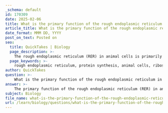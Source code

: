 ```yaml
---
_schema: default
id: 170309
date: 2025-02-06
title: What is the primary function of the rough endoplasmic reticulum in animal cells?
article_title: What is the primary function of the rough endoplasmic reticulum in animal cells?
date_format: MMM DD, YYYY
post_on_text: Posted on
seo:
  title: QuickTakes | Biology
  page_description: >-
    The rough endoplasmic reticulum (RER) in animal cells is primarily responsible for facilitating protein synthesis and processing, characterized by its ribosome-studded surface.
  page_keywords: >-
    rough endoplasmic reticulum, protein synthesis, animal cells, ribosomes, protein processing, glycosylation, protein maturation, cellular machinery, lumen of RER, protein transport
author: QuickTakes
question: >-
    What is the primary function of the rough endoplasmic reticulum in animal cells?
answer: >-
    The primary function of the rough endoplasmic reticulum (RER) in animal cells is to facilitate protein synthesis and processing. The RER is characterized by its surface being studded with ribosomes, which are the sites of protein synthesis. Once proteins are synthesized on these ribosomes, they enter the lumen of the RER, where they undergo folding and modifications, such as glycosylation. This processing is crucial for the proper functioning of proteins, as it helps them achieve their correct three-dimensional structure and prepares them for transport to their final destinations, either within the cell or for secretion outside the cell.\n\nIn summary, the rough endoplasmic reticulum plays a vital role in the production and maturation of proteins, making it an essential component of the cellular machinery in animal cells.
subject: Biology
file_name: what-is-the-primary-function-of-the-rough-endoplasmic-reticulum-in-animal-cells.md
url: /learn/biology/questions/what-is-the-primary-function-of-the-rough-endoplasmic-reticulum-in-animal-cells
---
```


&nbsp;